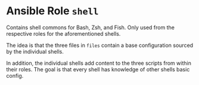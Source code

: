 # Ansible Role `shell`

Contains shell commons for Bash, Zsh, and Fish. Only used from the respective
roles for the aforementioned shells.

The idea is that the three files in `files` contain a base configuration sourced
by the individual shells.

In addition, the individual shells add content to the three scripts from within
their roles. The goal is that every shell has knowledge of other shells basic
config.
